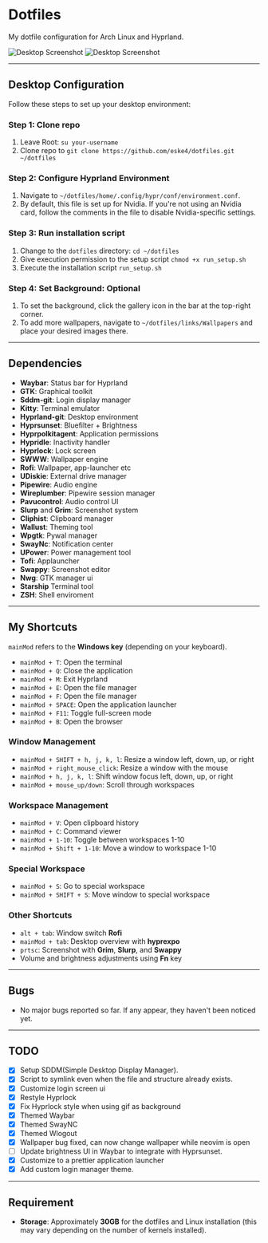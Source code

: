# Dotfiles

My dotfile configuration for Arch Linux and Hyprland.

![Desktop Screenshot](https://github.com/eske4/dotfiles/blob/main/images/Desktop.png)
![Desktop Screenshot](https://github.com/eske4/dotfiles/blob/main/images/Desktop_launcher.png)

---

## Desktop Configuration

Follow these steps to set up your desktop environment:

### Step 1: Clone repo

1. Leave Root:
   `su your-username`
2. Clone repo to
   `git clone https://github.com/eske4/dotfiles.git ~/dotfiles`

### Step 2: Configure Hyprland Environment

1. Navigate to `~/dotfiles/home/.config/hypr/conf/environment.conf`.
2. By default, this file is set up for Nvidia. If you're not using an Nvidia card, follow the comments in the file to disable Nvidia-specific settings.

### Step 3: Run installation script

1. Change to the `dotfiles` directory: `cd ~/dotfiles`
2. Give execution permission to the setup script `chmod +x run_setup.sh`
3. Execute the installation script `run_setup.sh
`

### Step 4: Set Background: Optional

1. To set the background, click the gallery icon in the bar at the top-right corner.
2. To add more wallpapers, navigate to `~/dotfiles/links/Wallpapers` and place your desired images there.

---

## Dependencies

- **Waybar**: Status bar for Hyprland
- **GTK**: Graphical toolkit
- **Sddm-git**: Login display manager
- **Kitty**: Terminal emulator
- **Hyprland-git**: Desktop environment
- **Hyprsunset**: Bluefilter + Brightness
- **Hyprpolkitagent**: Application permissions
- **Hypridle**: Inactivity handler
- **Hyprlock**: Lock screen
- **SWWW**: Wallpaper engine
- **Rofi**: Wallpaper, app-launcher etc
- **UDiskie**: External drive manager
- **Pipewire**: Audio engine
- **Wireplumber**: Pipewire session manager
- **Pavucontrol**: Audio control UI
- **Slurp** and **Grim**: Screenshot system
- **Cliphist**: Clipboard manager
- **Wallust**: Theming tool
- **Wpgtk**: Pywal manager
- **SwayNc**: Notification center
- **UPower**: Power management tool
- **Tofi**: Applauncher
- **Swappy**: Screenshot editor
- **Nwg**: GTK manager ui
- **Starship** Terminal tool
- **ZSH**: Shell enviroment

---

## My Shortcuts

`mainMod` refers to the **Windows key** (depending on your keyboard).

- `mainMod + T`: Open the terminal
- `mainMod + Q`: Close the application
- `mainMod + M`: Exit Hyprland
- `mainMod + E`: Open the file manager
- `mainMod + F`: Open the file manager
- `mainMod + SPACE`: Open the application launcher
- `mainMod + F11`: Toggle full-screen mode
- `mainMod + B`: Open the browser

### Window Management

- `mainMod + SHIFT + h, j, k, l`: Resize a window left, down, up, or right
- `mainMod + right_mouse_click`: Resize a window with the mouse
- `mainMod + h, j, k, l`: Shift window focus left, down, up, or right
- `mainMod + mouse_up/down`: Scroll through workspaces

### Workspace Management

- `mainMod + V`: Open clipboard history
- `mainMod + C`: Command viewer
- `mainMod + 1-10`: Toggle between workspaces 1-10
- `mainMod + Shift + 1-10`: Move a window to workspace 1-10

### Special Workspace

- `mainMod + S`: Go to special workspace
- `mainMod + SHIFT + S`: Move window to special workspace

### Other Shortcuts

- `alt + tab`: Window switch **Rofi**
- `mainMod + tab`: Desktop overview with **hyprexpo**
- `prtsc`: Screenshot with **Grim**, **Slurp**, and **Swappy**
- Volume and brightness adjustments using **Fn** key

---

## Bugs

- No major bugs reported so far. If any appear, they haven't been noticed yet.

---

## TODO

- [x] Setup SDDM(Simple Desktop Display Manager).
- [x] Script to symlink even when the file and structure already exists.
- [x] Customize login screen ui
- [x] Restyle Hyprlock
- [x] Fix Hyprlock style when using gif as background
- [x] Themed Waybar
- [x] Themed SwayNC
- [x] Themed Wlogout
- [x] Wallpaper bug fixed, can now change wallpaper while neovim is open
- [ ] Update brightness UI in Waybar to integrate with Hyprsunset.
- [x] Customize to a prettier application launcher
- [x] Add custom login manager theme.

---

## Requirement

- **Storage**: Approximately **30GB** for the dotfiles and Linux installation (this may vary depending on the number of kernels installed).
